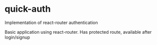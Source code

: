 # quick-auth
Implementation of react-router authentication

Basic application using react-router.
Has protected route, available after login/signup

